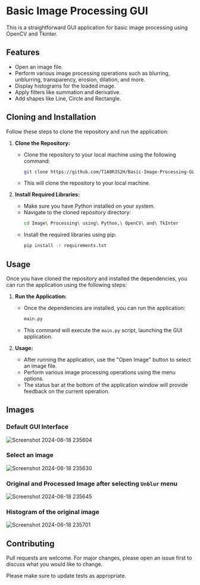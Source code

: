 # Basic Image Processing GUI
This is a straightforward GUI application for basic image processing using OpenCV and Tkinter.

## Features

- Open an image file.
- Perform various image processing operations such as blurring, unblurring, transparency, erosion, dilation, and more.
- Display histograms for the loaded image.
- Apply filters like summation and derivative.
- Add shapes like Line, Circle and Rectangle.

## Cloning and Installation

Follow these steps to clone the repository and run the application:

1. **Clone the Repository:**
   - Clone the repository to your local machine using the following command:
     ```bash
     git clone https://github.com/T1A0R3S2H/Basic-Image-Processing-GUI.git
     ```
   - This will clone the repository to your local machine.

2. **Install Required Libraries:**
   - Make sure you have Python installed on your system.
   - Navigate to the cloned repository directory:
     ```bash
     cd Image\ Processing\ using\ Python,\ OpenCV\ and\ TkInter
     ```
   - Install the required libraries using pip:
     ```bash
     pip install -r requirements.txt
     ```

## Usage

Once you have cloned the repository and installed the dependencies, you can run the application using the following steps:

1. **Run the Application:**
   - Once the dependencies are installed, you can run the application:
     ```bash
     main.py
     ```
   - This command will execute the `main.py` script, launching the GUI application.

2. **Usage:**
   - After running the application, use the "Open Image" button to select an image file.
   - Perform various image processing operations using the menu options.
   - The status bar at the bottom of the application window will provide feedback on the current operation.

## Images
### Default GUI Interface
![Screenshot 2024-06-18 235604](https://github.com/T1A0R3S2H/Basic-Image-Processing-GUI/assets/123285559/8d5908ab-fa80-45e2-a61b-2cdbc6b733c3)
### Select an image
![Screenshot 2024-06-18 235630](https://github.com/T1A0R3S2H/Basic-Image-Processing-GUI/assets/123285559/52192ac8-21ee-44f5-b9df-aa8cb2bf9b68)
### Original and Processed Image after selecting ```Unblur``` menu
![Screenshot 2024-06-18 235645](https://github.com/T1A0R3S2H/Basic-Image-Processing-GUI/assets/123285559/fe2e856d-fd85-4d3d-aaba-3732a8578d64)
### Histogram of the original image
![Screenshot 2024-06-18 235701](https://github.com/T1A0R3S2H/Basic-Image-Processing-GUI/assets/123285559/599674a8-f12a-482f-8b79-ef8d94016bc4)





## Contributing

Pull requests are welcome. For major changes, please open an issue first to discuss what you would like to change.

Please make sure to update tests as appropriate.

